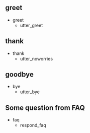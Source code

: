 ## greet
* greet
  - utter_greet

## thank
* thank
  - utter_noworries

## goodbye
* bye
  - utter_bye
  
 ## Some question from FAQ
* faq
  - respond_faq
